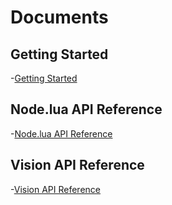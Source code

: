 # Documents

## Getting Started

-[Getting Started](docs/README.md)


## Node.lua API Reference

-[Node.lua API Reference](api/README.md)


## Vision API Reference

-[Vision API Reference](vision/README.md)

